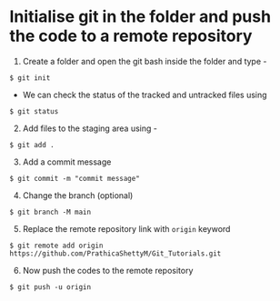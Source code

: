 # Initialise git in the folder and push the code to a remote repository

1. Create a folder and open the git bash inside the folder and type -
```
$ git init
```
- We can check the status of the tracked and untracked files using
```
$ git status
```
2. Add files to the staging area using -
```
$ git add .
```
3. Add a commit message
```
$ git commit -m "commit message"
```
4. Change the branch (optional)
```
$ git branch -M main
```
5. Replace the remote repository link with `origin` keyword 
```
$ git remote add origin https://github.com/PrathicaShettyM/Git_Tutorials.git 
```
6. Now push the codes to the remote repository
```
$ git push -u origin
```
